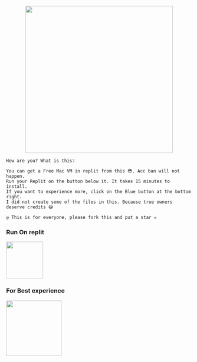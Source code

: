 <p align="center"><a href="https://t.me/MaX_Bots"><img src="https://telegra.ph/file/a53d26e77b9648ede9839.png" width="400"></a></p>
<p align="center">

```
How are you? What is this❔

You can get a Free Mac VM in replit from this 😳. Acc ban will not happen. 
Run your Replit on the button below it. It takes 15 minutes to install.
If you want to experience more, click on the Blue button at the bottom right. 
I did not create some of the files in this. Because true owners deserve credits 😅
  
ღ This is for everyone, please fork this and put a star ✯
```
  
### Run On replit
<a href="https://replit.com/github/SenuGamerBoy/MacOSX"><img src="https://telegra.ph/file/9c14baf03fd7ee23c3102.png" width="100"></a>

  
### For Best experience
<a href="https://replit.com/@SenuGamerBoy/MacOSX?lite=1&outputonly=1"><img src="https://telegra.ph/file/535f38fa255f8dcb15d1e.png" width="150"></a>

